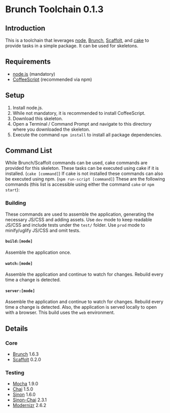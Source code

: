 # Brunch Toolchain 0.1.3

## Introduction

This is a toolchain that leverages [node](http://nodejs.org), [Brunch](http://brunch.io), [Scaffolt](https://github.com/paulmillr/scaffolt), and [cake](http://coffeescript.org/#cake) to provide tasks in a simple package. It can be used for skeletons.


## Requirements
* [node.js](http://nodejs.org) (mandatory)
* [CoffeeScript](http://coffeescript.org/#installation) (recommended via npm)


## Setup
1. Install node.js.
2. While not mandatory, it is recommended to install CoffeeScript.
3. Download this skeleton.
4. Open a Terminal / Command Prompt and navigate to this directory where you downloaded the skeleton.
5. Execute the command `npm install` to install all package dependencies.


## Command List
While Brunch/Scaffolt commands can be used, cake commands are provided for this skeleton. These tasks can be executed using cake if it is installed. (`cake [command]`) If cake is not installed these commands can also be executed using npm. (`npm run-script [command]`) These are the following commands (this list is accessible using either the command `cake` or `npm start`):

### Building
These commands are used to assemble the application, generating the necessary JS/CSS and adding assets. Use `dev` mode to keep readable JS/CSS and include tests under the `test/` folder. Use `prod` mode to minify/uglify JS/CSS and omit tests.

#### `build:[mode]`
Assemble the application once.

#### `watch:[mode]`
Assemble the application and continue to watch for changes. Rebuild every time a change is detected.

#### `server:[mode]`
Assemble the application and continue to watch for changes. Rebuild every time a change is detected. Also, the application is served locally to open with a browser. This build uses the `web` environment.


## Details

### Core
* [Brunch](http://brunch.io) 1.6.3
* [Scaffolt](https://github.com/paulmillr/scaffolt) 0.2.0

### Testing
* [Mocha](http://visionmedia.github.com/mocha/) 1.9.0
* [Chai](http://chaijs.com/) 1.5.0
* [Sinon](http://sinonjs.org/) 1.6.0
* [Sinon-Chai](https://github.com/domenic/sinon-chai) 2.3.1
* [Modernizr](http://modernizr.com/) 2.6.2